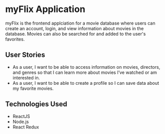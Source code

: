 # myFlix Application

myFlix is the frontend applciation for a movie database where users can create an account, login, and view information about movies in the database. Movies can also be searched for and added to the user's favorites.

## User Stories

- As a user, I want to be able to access information on movies, directors, and genres so that I
  can learn more about movies I’ve watched or am interested in.
- As a user, I want to be able to create a profile so I can save data about my favorite movies.

## Technologies Used

- ReactJS
- Node.js
- React Redux
